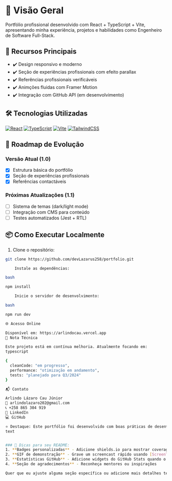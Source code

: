 # 📌 Visão Geral
Portfólio profissional desenvolvido com React + TypeScript + Vite, apresentando minha experiência, projetos e habilidades como Engenheiro de Software Full-Stack.

## 🚀 Recursos Principais
- ✔️ Design responsivo e moderno  
- ✔️ Seção de experiências profissionais com efeito parallax  
- ✔️ Referências profissionais verificáveis  
- ✔️ Animções fluidas com Framer Motion  
- ✔️ Integração com GitHub API (em desenvolvimento)  

## 🛠️ Tecnologias Utilizadas
[![React](https://img.shields.io/badge/React-20232A?style=flat&logo=react)]()
[![TypeScript](https://img.shields.io/badge/TypeScript-3178C6?style=flat&logo=typescript)]()
[![Vite](https://img.shields.io/badge/Vite-646CFF?style=flat&logo=vite)]()
[![TailwindCSS](https://img.shields.io/badge/Tailwind_CSS-38B2AC?style=flat&logo=tailwind-css)]()

## 🧭 Roadmap de Evolução
### Versão Atual (1.0)
- [x] Estrutura básica do portfólio  
- [x] Seção de experiências profissionais  
- [x] Referências contactáveis  

### Próximas Atualizações (1.1)
- [ ] Sistema de temas (dark/light mode)  
- [ ] Integração com CMS para conteúdo  
- [ ] Testes automatizados (Jest + RTL)  

## 📦 Como Executar Localmente
1. Clone o repositório:
```bash
git clone https://github.com/devLazarus258/portfolio.git

    Instale as dependências:

bash

npm install

    Inicie o servidor de desenvolvimento:

bash

npm run dev

🌐 Acesso Online

Disponível em: https://arlindocau.vercel.app
📄 Nota Técnica

Este projeto está em contínua melhoria. Atualmente focando em:
typescript

{
  cleanCode: "em progresso", 
  performance: "otimização em andamento",
  tests: "planejado para Q3/2024"
}

📬 Contato

Arlindo Lázaro Cau Júnior
📧 arlindolazaro202@gmail.com
📞 +258 865 304 919
🔗 LinkedIn
💻 GitHub

⭐ Destaque: Este portfólio foi desenvolvido com boas práticas de desenvolvimento e será continuamente aprimorado conforme meu crescimento profissional.
text


### 📌 Dicas para seu README:
1. **Badges personalizadas** - Adicione shields.io para mostrar coverage de testes quando implementar
2. **GIF de demonstração** - Grave um screencast rápido usando [ScreenToGif](https://www.screentogif.com/)
3. **Estatísticas GitHub** - Adicione widgets do GitHub Stats quando o projeto for público
4. **Seção de agradecimentos** - Reconheça mentores ou inspirações

Quer que eu ajuste alguma seção específica ou adicione mais detalhes técnicos?


